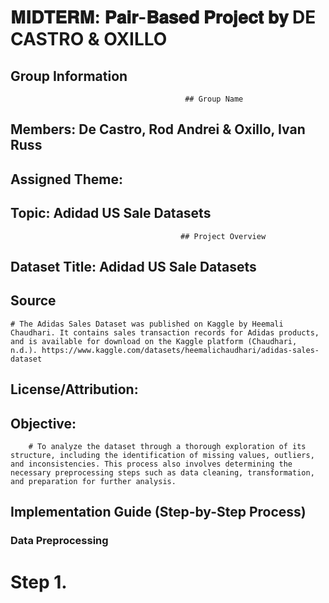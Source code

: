 # 𝐌𝐈𝐃𝐓𝐄𝐑𝐌: 𝐏𝐚𝐢𝐫-𝐁𝐚𝐬𝐞𝐝 𝐏𝐫𝐨𝐣𝐞𝐜𝐭 𝐛𝐲 DE CASTRO & OXILLO

## Group Information
                                           ## Group Name
## Members: De Castro, Rod Andrei & Oxillo, Ivan Russ
## Assigned Theme:
## Topic: Adidad US Sale Datasets


                                          ## Project Overview
## Dataset Title: Adidad US Sale Datasets

## Source 
    # The Adidas Sales Dataset was published on Kaggle by Heemali Chaudhari. It contains sales transaction records for Adidas products, and is available for download on the Kaggle platform (Chaudhari, n.d.). https://www.kaggle.com/datasets/heemalichaudhari/adidas-sales-dataset
    
## License/Attribution:

## Objective:
        # To analyze the dataset through a thorough exploration of its structure, including the identification of missing values, outliers, and inconsistencies. This process also involves determining the necessary preprocessing steps such as data cleaning, transformation, and preparation for further analysis.

## Implementation Guide (Step-by-Step Process)

### Data Preprocessing
# Step 1. 
